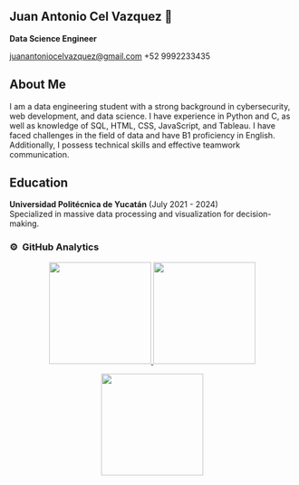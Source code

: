 ## Juan Antonio Cel Vazquez 👋
**Data Science Engineer**

juanantoniocelvazquez@gmail.com 
+52 9992233435

## About Me
I am a data engineering student with a strong background in cybersecurity, web development, and data science. I have experience in Python and C, as well as knowledge of SQL, HTML, CSS, JavaScript, and Tableau. I have faced challenges in the field of data and have B1 proficiency in English. Additionally, I possess technical skills and effective teamwork communication.

## Education
**Universidad Politécnica de Yucatán** (July 2021 - 2024)   
Specialized in massive data processing and visualization for decision-making.

### ⚙️ &nbsp;GitHub Analytics

<p align="center">
  <a href="https://github.com/Hikari6462">
    <img height="180em" src="https://github-readme-stats-eight-theta.vercel.app/api?username=Hikari6462&show_icons=true&theme=algolia&include_all_commits=true&count_private=true"/>
  </a>
  <a href="https://github.com/Hikari6462">
    <img height="180em" src="https://github-readme-stats-eight-theta.vercel.app/api/top-langs/?username=Hikari6462&layout=compact&langs_count=8&theme=algolia"/>
  </a>
</p>

<p align="center">
  <img height="180em" src="https://github-readme-streak-stats.herokuapp.com/?user=Hikari6462&theme=dark&hide_border=true"/>
</p>

<!--
**Hikari6462/Hikari6462** is a ✨ _special_ ✨ repository because its `README.md` (this file) appears on your GitHub profile.

Here are some ideas to get you started:

- 🔭 I’m currently working on ...
- 🌱 I’m currently learning ...
- 👯 I’m looking to collaborate on ...
- 🤔 I’m looking for help with ...
- 💬 Ask me about ...
- 📫 How to reach me: ...
- 😄 Pronouns: ...
- ⚡ Fun fact: ...
-->
